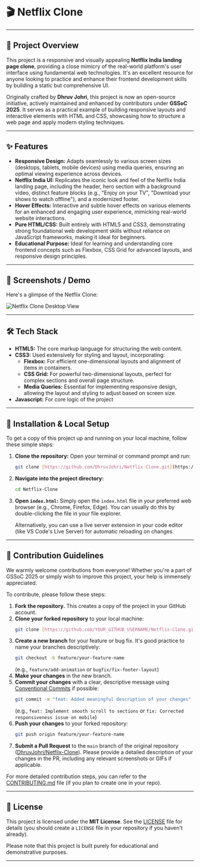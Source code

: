 # 🎬 Netflix Clone
---

## 🌟 Project Overview

This project is a responsive and visually appealing **Netflix India landing page clone**, providing a close mimicry of the real-world platform's user interface using fundamental web technologies. It's an excellent resource for anyone looking to practice and enhance their frontend development skills by building a static but comprehensive UI.

Originally crafted by **Dhruv Johri**, this project is now an open-source initiative, actively maintained and enhanced by contributors under **GSSoC 2025**. It serves as a practical example of building responsive layouts and interactive elements with HTML and CSS, showcasing how to structure a web page and apply modern styling techniques.

---

## ✨ Features

* **Responsive Design:** Adapts seamlessly to various screen sizes (desktops, tablets, mobile devices) using media queries, ensuring an optimal viewing experience across devices.
* **Netflix India UI:** Replicates the iconic look and feel of the Netflix India landing page, including the header, hero section with a background video, distinct feature blocks (e.g., "Enjoy on your TV", "Download your shows to watch offline"), and a modernized footer.
* **Hover Effects:** Interactive and subtle hover effects on various elements for an enhanced and engaging user experience, mimicking real-world website interactions.
* **Pure HTML/CSS:** Built entirely with HTML5 and CSS3, demonstrating strong foundational web development skills without reliance on JavaScript frameworks, making it ideal for beginners.
* **Educational Purpose:** Ideal for learning and understanding core frontend concepts such as Flexbox, CSS Grid for advanced layouts, and responsive design principles.

---

## 📸 Screenshots / Demo

Here's a glimpse of the Netflix Clone:


![Netflix Clone Desktop View](Netflix-clone-UI.png)

---

## 🛠 Tech Stack

* **HTML5:** The core markup language for structuring the web content.
* **CSS3:** Used extensively for styling and layout, incorporating:
    * **Flexbox:** For efficient one-dimensional layouts and alignment of items in containers.
    * **CSS Grid:** For powerful two-dimensional layouts, perfect for complex sections and overall page structure.
    * **Media Queries:** Essential for implementing responsive design, allowing the layout and styling to adjust based on screen size.
* **Javascript:** For core logic of the project 

---

## 🚀 Installation & Local Setup

To get a copy of this project up and running on your local machine, follow these simple steps:

1.  **Clone the repository:**
    Open your terminal or command prompt and run:
    ```bash
    git clone [https://github.com/DhruvJohri/Netflix-Clone.git](https://github.com/DhruvJohri/Netflix-Clone.git)
    ```

2.  **Navigate into the project directory:**
    ```bash
    cd Netflix-Clone
    ```

3.  **Open `index.html`:**
    Simply open the `index.html` file in your preferred web browser (e.g., Chrome, Firefox, Edge). You can usually do this by double-clicking the file in your file explorer.

    Alternatively, you can use a live server extension in your code editor (like VS Code's Live Server) for automatic reloading on changes.

---

## 🤝 Contribution Guidelines

We warmly welcome contributions from everyone! Whether you're a part of GSSoC 2025 or simply wish to improve this project, your help is immensely appreciated.

To contribute, please follow these steps:

1.  **Fork the repository.** This creates a copy of the project in your GitHub account.
2.  **Clone your forked repository** to your local machine:
    ```bash
    git clone [https://github.com/YOUR_GITHUB_USERNAME/Netflix-Clone.git](https://github.com/YOUR_GITHUB_USERNAME/Netflix-Clone.git)
    ```
3.  **Create a new branch** for your feature or bug fix. It's good practice to name your branches descriptively:
    ```bash
    git checkout -b feature/your-feature-name
    ```
    (e.g., `feature/add-animation` or `bugfix/fix-footer-layout`)
4.  **Make your changes** in the new branch.
5.  **Commit your changes** with a clear, descriptive message using [Conventional Commits](https://www.conventionalcommits.org/en/v1.0.0/) if possible:
    ```bash
    git commit -m "feat: Added meaningful description of your changes"
    ```
    (e.g., `feat: Implement smooth scroll to sections` or `fix: Corrected responsiveness issue on mobile`)
6.  **Push your changes** to your forked repository:
    ```bash
    git push origin feature/your-feature-name
    ```
7.  **Submit a Pull Request** to the `main` branch of the original repository ([DhruvJohri/Netflix-Clone](https://github.com/DhruvJohri/Netflix-Clone)). Please provide a detailed description of your changes in the PR, including any relevant screenshots or GIFs if applicable.

For more detailed contribution steps, you can refer to the [CONTRIBUTING.md](CONTRIBUTING.md) file (if you plan to create one in your repo).

---



## 📄 License

This project is licensed under the **MIT License**. See the [LICENSE](LICENSE) file for details (you should create a `LICENSE` file in your repository if you haven't already).

Please note that this project is built purely for educational and demonstrative purposes.

---